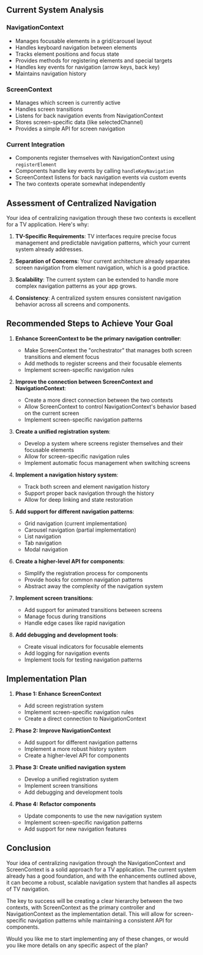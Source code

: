 ## Current System Analysis

### NavigationContext
- Manages focusable elements in a grid/carousel layout
- Handles keyboard navigation between elements
- Tracks element positions and focus state
- Provides methods for registering elements and special targets
- Handles key events for navigation (arrow keys, back key)
- Maintains navigation history

### ScreenContext
- Manages which screen is currently active
- Handles screen transitions
- Listens for back navigation events from NavigationContext
- Stores screen-specific data (like selectedChannel)
- Provides a simple API for screen navigation

### Current Integration
- Components register themselves with NavigationContext using `registerElement`
- Components handle key events by calling `handleKeyNavigation`
- ScreenContext listens for back navigation events via custom events
- The two contexts operate somewhat independently

## Assessment of Centralized Navigation

Your idea of centralizing navigation through these two contexts is excellent for a TV application. Here's why:

1. **TV-Specific Requirements**: TV interfaces require precise focus management and predictable navigation patterns, which your current system already addresses.

2. **Separation of Concerns**: Your current architecture already separates screen navigation from element navigation, which is a good practice.

3. **Scalability**: The current system can be extended to handle more complex navigation patterns as your app grows.

4. **Consistency**: A centralized system ensures consistent navigation behavior across all screens and components.

## Recommended Steps to Achieve Your Goal

1. **Enhance ScreenContext to be the primary navigation controller**:
   - Make ScreenContext the "orchestrator" that manages both screen transitions and element focus
   - Add methods to register screens and their focusable elements
   - Implement screen-specific navigation rules

2. **Improve the connection between ScreenContext and NavigationContext**:
   - Create a more direct connection between the two contexts
   - Allow ScreenContext to control NavigationContext's behavior based on the current screen
   - Implement screen-specific navigation patterns

3. **Create a unified registration system**:
   - Develop a system where screens register themselves and their focusable elements
   - Allow for screen-specific navigation rules
   - Implement automatic focus management when switching screens

4. **Implement a navigation history system**:
   - Track both screen and element navigation history
   - Support proper back navigation through the history
   - Allow for deep linking and state restoration

5. **Add support for different navigation patterns**:
   - Grid navigation (current implementation)
   - Carousel navigation (partial implementation)
   - List navigation
   - Tab navigation
   - Modal navigation

6. **Create a higher-level API for components**:
   - Simplify the registration process for components
   - Provide hooks for common navigation patterns
   - Abstract away the complexity of the navigation system

7. **Implement screen transitions**:
   - Add support for animated transitions between screens
   - Manage focus during transitions
   - Handle edge cases like rapid navigation

8. **Add debugging and development tools**:
   - Create visual indicators for focusable elements
   - Add logging for navigation events
   - Implement tools for testing navigation patterns

## Implementation Plan

1. **Phase 1: Enhance ScreenContext**
   - Add screen registration system
   - Implement screen-specific navigation rules
   - Create a direct connection to NavigationContext

2. **Phase 2: Improve NavigationContext**
   - Add support for different navigation patterns
   - Implement a more robust history system
   - Create a higher-level API for components

3. **Phase 3: Create unified navigation system**
   - Develop a unified registration system
   - Implement screen transitions
   - Add debugging and development tools

4. **Phase 4: Refactor components**
   - Update components to use the new navigation system
   - Implement screen-specific navigation patterns
   - Add support for new navigation features

## Conclusion

Your idea of centralizing navigation through the NavigationContext and ScreenContext is a solid approach for a TV application. The current system already has a good foundation, and with the enhancements outlined above, it can become a robust, scalable navigation system that handles all aspects of TV navigation.

The key to success will be creating a clear hierarchy between the two contexts, with ScreenContext as the primary controller and NavigationContext as the implementation detail. This will allow for screen-specific navigation patterns while maintaining a consistent API for components.

Would you like me to start implementing any of these changes, or would you like more details on any specific aspect of the plan?
